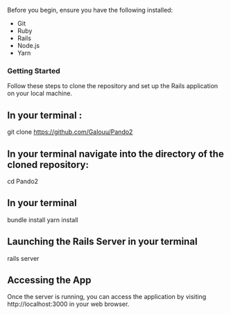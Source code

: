 Before you begin, ensure you have the following installed:

- Git
- Ruby
- Rails
- Node.js
- Yarn 

### Getting Started
Follow these steps to clone the repository and set up the Rails application on your local machine.
  
## In your terminal : 

git clone https://github.com/Galouu/Pando2

## In your terminal navigate into the directory of the cloned repository:

cd Pando2

## In your terminal

bundle install
yarn install

## Launching the Rails Server in your terminal

rails server

## Accessing the App
Once the server is running, you can access the application by visiting http://localhost:3000 in your web browser.
